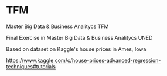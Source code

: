 # TFM
Master Big Data &amp; Business Analitycs TFM

Final Exercise in Master Big Data & Business Analitycs UNED

Based on dataset on Kaggle's  house prices in Ames, Iowa

https://www.kaggle.com/c/house-prices-advanced-regression-techniques#tutorials
